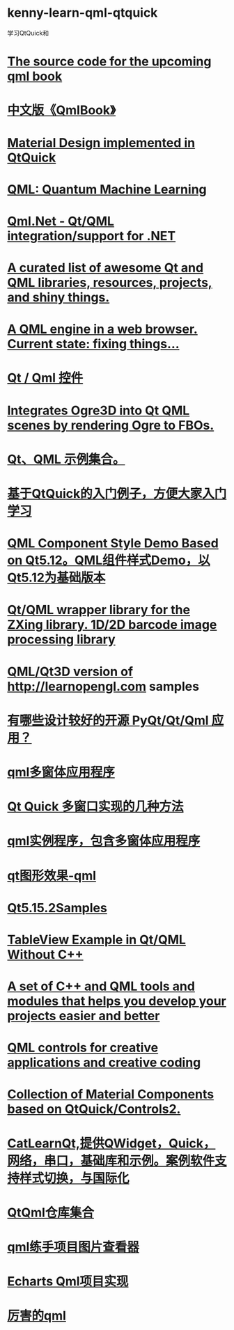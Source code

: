 # kenny-learn-qml-qtquick
学习QtQuick和
# <a href="https://github.com/qmlbook/qmlbook">The source code for the upcoming qml book</a>
# <a href="https://github.com/cwc1987/QmlBook-In-Chinese">中文版《QmlBook》</a>
# <a href="https://github.com/papyros/qml-material">Material Design implemented in QtQuick</a>
# <a href="https://github.com/qmlcode/qml">QML: Quantum Machine Learning</a>
# <a href="https://github.com/qmlnet/qmlnet">Qml.Net - Qt/QML integration/support for .NET</a>
# <a href="https://github.com/mikalv/awesome-qt-qml">A curated list of awesome Qt and QML libraries, resources, projects, and shiny things.</a>
# <a href="https://github.com/qmlweb/qmlweb">A QML engine in a web browser. Current state: fixing things…</a>
# <a href="https://github.com/mengps/QmlControls">Qt / Qml 控件</a>
# <a href="https://github.com/advancingu/QmlOgre">Integrates Ogre3D into Qt QML scenes by rendering Ogre to FBOs.</a>
# <a href="https://github.com/luoyayun361/Qt-QML-Example">Qt、QML 示例集合。</a>
# <a href="https://github.com/toby20130333/QtQuickExample">基于QtQuick的入门例子，方便大家入门学习</a>
# <a href="https://github.com/gongjianbo/QmlComponentStyle">QML Component Style Demo Based on Qt5.12。QML组件样式Demo，以Qt5.12为基础版本</a>  
# <a href="https://github.com/ftylitak/qzxing">Qt/QML wrapper library for the ZXing library. 1D/2D barcode image processing library</a>  
# <a href="https://github.com/MidoriYakumo/learnopengl-qt3d">QML/Qt3D version of http://learnopengl.com samples</a>  
# <a href="https://www.zhihu.com/question/39607624">有哪些设计较好的开源 PyQt/Qt/Qml 应用？</a>  
# <a href="https://github.com/JameScottX/QML-Multiple-windows">qml多窗体应用程序</a>  
# <a href="https://blog.csdn.net/ssspppfff/article/details/103585143?spm=1001.2101.3001.6650.13&utm_medium=distribute.pc_relevant.none-task-blog-2%7Edefault%7EBlogCommendFromBaidu%7Edefault-13-103585143-blog-99690246.pc_relevant_multi_platform_whitelistv2_ad_hc&depth_1-utm_source=distribute.pc_relevant.none-task-blog-2%7Edefault%7EBlogCommendFromBaidu%7Edefault-13-103585143-blog-99690246.pc_relevant_multi_platform_whitelistv2_ad_hc&utm_relevant_index=14">Qt Quick 多窗口实现的几种方法</a>  
# <a href="https://github.com/kennycaiguo/learn-qml-multiwin/tree/master/qt">qml实例程序，包含多窗体应用程序</a>  
# <a href="https://github.com/RSATom/Qt/tree/master/qtgraphicaleffects">qt图形效果-qml</a> 
# <a href="https://github.com/RSATom/Qt">Qt5.15.2Samples</a> 
# <a href="https://github.com/LeonnardoVerol/example-tableview-qt-qml">TableView Example in Qt/QML Without C++</a>  
# <a href="https://github.com/Qt-QML/QtAseman-widgets-collection">A set of C++ and QML tools and modules that helps you develop your projects easier and better</a> 
# <a href="https://github.com/Qt-QML/qml-creative-controls-widgets-collection">QML controls for creative applications and creative coding</a> 
# <a href="https://github.com/Qt-QML/Qaterial-Widget-Collection">Collection of Material Components based on QtQuick/Controls2.</a>  
# <a href="https://github.com/Qt-QML/CatLearnQt-widgets-collection-frameless">CatLearnQt,提供QWidget，Quick，网络，串口，基础库和示例。案例软件支持样式切换，与国际化</a> 
# <a href="https://github.com/orgs/Qt-QML/repositories?type=all">QtQml仓库集合</a> 
# <a href="https://github.com/impressJay/QT5AlbumBrowsers">qml练手项目图片查看器</a>  
# <a href="https://gitee.com/Melon_zc/qml-project-implementation/tree/master/ECharts">Echarts Qml项目实现</a> 
# <a href="https://gitee.com/forsun/awesome-qt-qml">厉害的qml</a> 
# <a href=""></a>  
# <a href=""></a> 
# <a href=""></a> 
# <a href=""></a> 
# <a href=""></a>  
# <a href=""></a> 
# <a href=""></a> 
